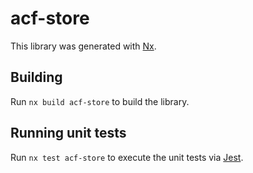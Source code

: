 # acf-store

This library was generated with [Nx](https://nx.dev).

## Building

Run `nx build acf-store` to build the library.

## Running unit tests

Run `nx test acf-store` to execute the unit tests via [Jest](https://jestjs.io).
